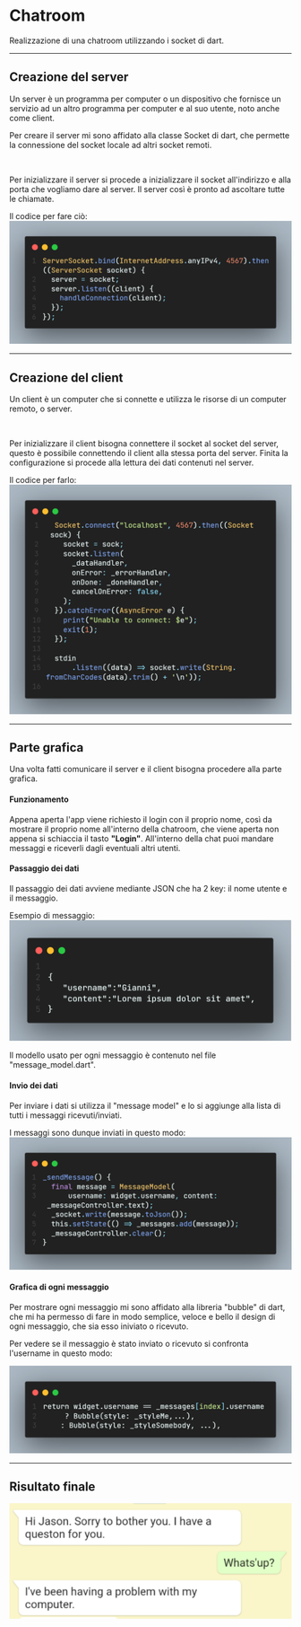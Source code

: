 # Chatroom

Realizzazione di una chatroom utilizzando i socket di dart.

---

## Creazione del server

Un server è un programma per computer o un dispositivo che fornisce un servizio ad un altro programma per computer e al suo utente, noto anche come client.

Per creare il server mi sono affidato alla classe Socket di dart, che permette la connessione del socket locale ad altri socket remoti.

<br>

Per inizializzare il server si procede a inizializzare il socket all'indirizzo e alla porta che vogliamo dare al server. Il server così è pronto ad ascoltare tutte le chiamate. 

Il codice per fare ciò:
<img src="./../../images/Server.png">

---

## Creazione del client

Un client è un computer che si connette e utilizza le risorse di un computer remoto, o server. 

<br>

Per inizializzare il client bisogna connettere il socket al socket del server, questo è possibile connettendo il client alla stessa porta del server.
Finita la configurazione si procede alla lettura dei dati contenuti nel server.

Il codice per farlo:
<img src="./../../images/Client.png">

--- 

## Parte grafica

Una volta fatti comunicare il server e il client bisogna procedere alla parte grafica.

#### Funzionamento 

Appena aperta l'app viene richiesto il login con il proprio nome, così da mostrare il proprio nome all'interno della chatroom, che viene aperta non appena si schiaccia il tasto **"Login"**. 
All'interno della chat puoi mandare messaggi e riceverli dagli eventuali altri utenti. 

#### Passaggio dei dati 

Il passaggio dei dati avviene mediante JSON che ha 2 key: il nome utente e il messaggio.

Esempio di messaggio:
<img src="./../../images/json.png">

Il modello usato per ogni messaggio è contenuto nel file "message_model.dart".

#### Invio dei dati

Per inviare i dati si utilizza il "message model" e lo si aggiunge alla lista di tutti i messaggi ricevuti/inviati.

I messaggi sono dunque inviati in questo modo: 
<img src="./../../images/message.png">

#### Grafica di ogni messaggio

Per mostrare ogni messaggio mi sono affidato alla libreria "bubble" di dart, che mi ha permesso di fare in modo semplice, veloce e bello il design di ogni messaggio, che sia esso iniviato o ricevuto. 

Per vedere se il messaggio è stato inviato o ricevuto si confronta l'username in questo modo:

<img src="./../../images/if.png">

---

## Risultato finale

<img src="./../../images/bubble.png">
